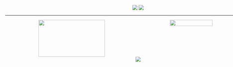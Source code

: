 <div style="width: 854px; text-align: center;">
  <img src="https://capsule-render.vercel.app/api?type=waving&color=BDBDC8&height=150&section=header" />

  <img src="https://github-readme-stats.vercel.app/api?username=kafoo0105" />

  <hr>

  <div style="width: 100%; display: flex;">
    <img src="https://render.gitanimals.org/lines/kafoo0105?pet-id=632092787304123293" width="50%" height="120" />
    <img src="https://render.gitanimals.org/farms/kafoo0105" width="40%" />
  </div>

  <img src="https://capsule-render.vercel.app/api?type=waving&color=BDBDC8&height=150&section=footer" />
</div>
